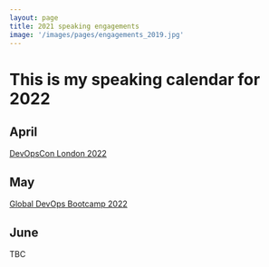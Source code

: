```yaml
---
layout: page
title: 2021 speaking engagements
image: '/images/pages/engagements_2019.jpg'
---
```


# This is my speaking calendar for 2022

April
---
[DevOpsCon London 2022](https://devopscon.io/continuous-delivery-automation/why-pipelines-as-code-is-the-way-forward/)  

May
---
[Global DevOps Bootcamp 2022](https://globaldevopsbootcamp.com/)  

June
---
TBC